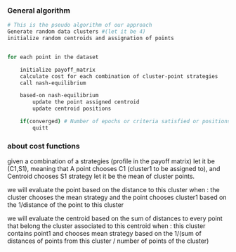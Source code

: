 ### General algorithm
```bash
# This is the pseudo algorithm of our approach
Generate random data clusters #(let it be 4)
initialize random centroids and assignation of points


for each point in the dataset

    initialize payoff_matrix
    calculate cost for each combination of cluster-point strategies
    call nash-equilibrium

    based-on nash-equilibrium
        update the point assigned centroid
        update centroid positions 

    if(converged) # Number of epochs or criteria satisfied or positions aren't changed
        quitt
```


### about cost functions
given a combination of a strategies (profile in the payoff matrix)
let it be (C1,S1), meaning that A point chooses C1 (cluster1 to be assigned to), and Centroid chooses S1 strategy let it be the mean of cluster points.

we will evaluate the point based on the distance to this cluster when : 
    the cluster chooses the mean strategy and the point chooses cluster1
    based on the 1/distance of the point to this cluster

we will evaluate the centroid based on the sum of distances to every point that belong the cluster associated to this centroid when : 
    this cluster contains point1 and chooses mean strategy 
    based on the 1/(sum of distances of points from this cluster / number of points of the cluster)

```bash 
    
```